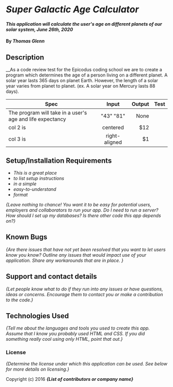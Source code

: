 
# _Super Galactic Age Calculator_

#### _This application will calculate the user's age on different planets of our solar system, June 26th, 2020_

#### By _**Thomas Glenn**_

## Description

__As a code review test for the Epicodus coding school we are to create a program which determines the age of a person living on a different planet. A solar year lasts 365 days on planet Earth. However, the length of a solar year varies from planet to planet. (ex. A solar year on Mercury lasts 88 days). 

| Spec   |     Input     |  Output | Test |
|----------|:-------------:|------:| ------:|
| The program will take in a user's age and life expectancy |  "43" "81" | None |    |
| col 2 is |    centered   |   $12 |       |
| col 3 is | right-aligned |    $1 |       |

## Setup/Installation Requirements

* _This is a great place_
* _to list setup instructions_
* _in a simple_
* _easy-to-understand_
* _format_

_{Leave nothing to chance! You want it to be easy for potential users, employers and collaborators to run your app. Do I need to run a server? How should I set up my databases? Is there other code this app depends on?}_

## Known Bugs

_{Are there issues that have not yet been resolved that you want to let users know you know?  Outline any issues that would impact use of your application.  Share any workarounds that are in place. }_

## Support and contact details

_{Let people know what to do if they run into any issues or have questions, ideas or concerns.  Encourage them to contact you or make a contribution to the code.}_

## Technologies Used

_{Tell me about the languages and tools you used to create this app. Assume that I know you probably used HTML and CSS. If you did something really cool using only HTML, point that out.}_

### License

*{Determine the license under which this application can be used.  See below for more details on licensing.}*

Copyright (c) 2016 **_{List of contributors or company name}_**